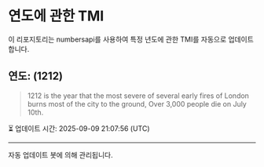 
# 연도에 관한 TMI

이 리포지토리는 numbersapi를 사용하여 특정 년도에 관한 TMI를 자동으로 업데이트합니다.

## 연도: (1212)
> 1212 is the year that the most severe of several early fires of London burns most of the city to the ground, Over 3,000 people die on July 10th.

⏳ 업데이트 시간: 2025-09-09 21:07:56 (UTC)

---
자동 업데이트 봇에 의해 관리됩니다.
